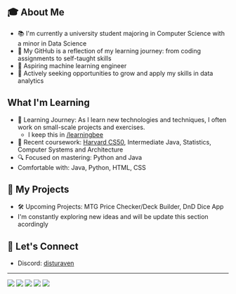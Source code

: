 ## 🎓 About Me
- 📚 I'm currently a university student majoring in Computer Science with a minor in Data Science
- 🌱 My GitHub is a reflection of my learning journey: from coding assignments to self-taught skills
- 🤖 Aspiring machine learning engineer
- 💼 Actively seeking opportunities to grow and apply my skills in data analytics

##  What I'm Learning
- 📝 Learning Journey: As I learn new technologies and techniques, I often work on small-scale projects and exercises.<br>
  - I keep this in [/learningbee](https://github.com/bereamk/learningbee)
- 🏫 Recent coursework: [Harvard CS50](https://cs50.harvard.edu/x/2024/), Intermediate Java, Statistics, Computer Systems and Architecture
- 🔍 Focused on mastering: Python and Java
- Comfortable with: Java, Python, HTML, CSS


## 🚀 My Projects
- 🛠️ Upcoming Projects: MTG Price Checker/Deck Builder, DnD Dice App
- I'm constantly exploring new ideas and will be update this section acordingly

## 🤝 Let's Connect
- Discord: [disturaven](https://discordapp.com/users/1059950034004738172)

<!-- Optional Footer -->
---
![](https://img.shields.io/badge/OS-MacOS-informational?style=flat&logo=Apple&logoColor=white&color=blue)
![](https://img.shields.io/badge/IDE-Visual_Studio_Code-informational?style=flat&logo=editorconfig&logoColor=white&color=purple)
![](https://img.shields.io/badge/IDE-IntelliJ_IDEA-informational?style=flat&logo=intellij-idea&logoColor=white&color=purple)
![](https://img.shields.io/badge/Code-Python-informational?style=flat&logo=python&logoColor=white&color=red)
![](https://img.shields.io/badge/Code-Java-informational?style=flat&logo=openjdk&logoColor=white&color=red)



<!--
**bereamk/bereamk** is a ✨ _special_ ✨ repository because its `README.md` (this file) appears on your GitHub profile.

Here are some ideas to get you started:

- 🔭 I’m currently working on ...
- 🌱 I’m currently learning ...
- 👯 I’m looking to collaborate on ...
- 🤔 I’m looking for help with ...
- 💬 Ask me about ...
- 📫 How to reach me: ...
- 😄 Pronouns: ...
- ⚡ Fun fact: ...
-->
